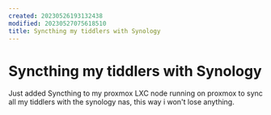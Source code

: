```yaml
---
created: 20230526193132438
modified: 20230527075618510
title: Syncthing my tiddlers with Synology
---
```


# Syncthing my tiddlers with Synology

Just added Syncthing to my proxmox LXC node running on proxmox to sync all my tiddlers with the synology nas, this way i won't lose anything.